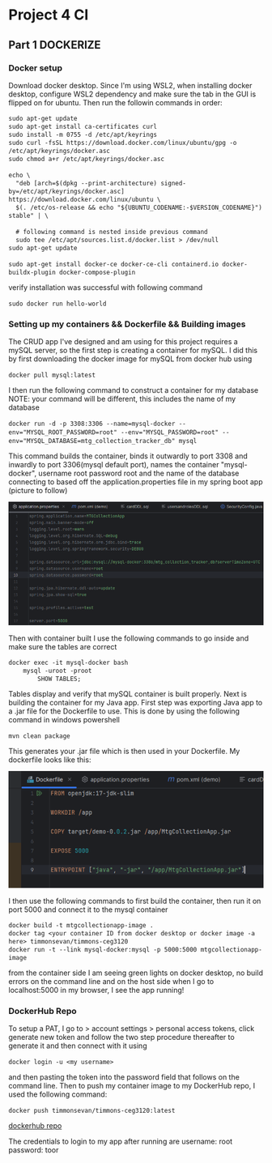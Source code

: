 # Project 4 CI 

## Part 1 DOCKERIZE

### Docker setup

<p>Download docker desktop. Since I'm using WSL2, when installing docker desktop, configure WSL2 dependency and make sure the tab in the GUI is flipped on for ubuntu. Then run the followin commands in order:</p>

```
sudo apt-get update
sudo apt-get install ca-certificates curl
sudo install -m 0755 -d /etc/apt/keyrings
sudo curl -fsSL https://download.docker.com/linux/ubuntu/gpg -o /etc/apt/keyrings/docker.asc
sudo chmod a+r /etc/apt/keyrings/docker.asc

echo \
  "deb [arch=$(dpkg --print-architecture) signed-by=/etc/apt/keyrings/docker.asc] https://download.docker.com/linux/ubuntu \
  $(. /etc/os-release && echo "${UBUNTU_CODENAME:-$VERSION_CODENAME}") stable" | \
  
  # following command is nested inside previous command
  sudo tee /etc/apt/sources.list.d/docker.list > /dev/null
sudo apt-get update

sudo apt-get install docker-ce docker-ce-cli containerd.io docker-buildx-plugin docker-compose-plugin
```

<p>verify installation was successful with following command</p>

`sudo docker run hello-world`

### Setting up my containers && Dockerfile && Building images

<p>The CRUD app I've designed and am using for this project requires a mySQL server, so the first step is creating a container for mySQL. I did this by first downloading the docker image for
mySQL from docker hub using</p>

`docker pull mysql:latest`

<p>I then run the following command to construct a container for my database NOTE: your command will be different, this includes the name of my database</p>

`docker run -d -p 3308:3306 --name=mysql-docker --env="MYSQL_ROOT_PASSWORD=root" --env="MYSQL_PASSWORD=root" --env="MYSQL_DATABASE=mtg_collection_tracker_db" mysql`

<p>This command builds the container, binds it outwardly to port 3308 and inwardly to port 3306(mysql default port), names the container "mysql-docker", username root password root and the name of the database connecting to based off the application.properties file in my spring boot app (picture to follow)</p>

![application.properties](./appprops.PNG)

<p>Then with container built I use the following commands to go inside and make sure the tables are correct</p>

```
docker exec -it mysql-docker bash
    mysql -uroot -proot
        SHOW TABLES;
```

<p>Tables display and verify that mySQL container is built properly. Next is building the container for my Java app. First step was exporting Java app to a .jar file for the Dockerfile to use.
This is done by using the following command in windows powershell</p>

`mvn clean package`

<p>This generates your .jar file which is then used in your Dockerfile. My dockerfile looks like this:</p>

![Dockerfile](./dockerfile.PNG)

<p>I then use the following commands to first build the container, then run it on port 5000 and connect it to the mysql container</p>

```
docker build -t mtgcollectionapp-image .
docker tag <your container ID from docker desktop or docker image -a here> timmonsevan/timmons-ceg3120
docker run -t --link mysql-docker:mysql -p 5000:5000 mtgcollectionapp-image
```

<p>from the container side I am seeing green lights on docker desktop, no build errors on the command line and on the host side when I go to localhost:5000 in my browser, I see the app running!</p>

### DockerHub Repo

<p>To setup a PAT, I go to > account settings > personal access tokens, click generate new token and follow the two step procedure thereafter to generate it and then connect with it using</p>

`docker login -u <my username>`

<p>and then pasting the token into the password field that follows on the command line. Then to push my container image to my DockerHub repo, I used the following command:</p>

`docker push timmonsevan/timmons-ceg3120:latest`

[dockerhub repo](https://hub.docker.com/repository/docker/timmonsevan/timmons-ceg3120/general)

<p>The credentials to login to my app after running are username: root password: toor</p>
